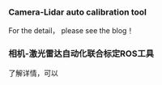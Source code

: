 ### Camera-Lidar auto calibration tool
For the detail， please see the blog！

### 相机-激光雷达自动化联合标定ROS工具
了解详情，可以